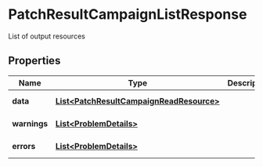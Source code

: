 

# PatchResultCampaignListResponse

List of output resources

## Properties

| Name | Type | Description | Notes |
|------------ | ------------- | ------------- | -------------|
|**data** | [**List&lt;PatchResultCampaignReadResource&gt;**](PatchResultCampaignReadResource.md) |  |  [optional] [readonly] |
|**warnings** | [**List&lt;ProblemDetails&gt;**](ProblemDetails.md) |  |  [optional] [readonly] |
|**errors** | [**List&lt;ProblemDetails&gt;**](ProblemDetails.md) |  |  [optional] [readonly] |



